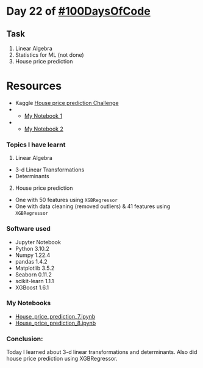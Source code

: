 # Day 22 of [#100DaysOfCode](https://twitter.com/Param3021/status/1540665095495520256)

## Task
1. Linear Algebra
2. Statistics for ML        (not done)
3. House price prediction

# Resources
- Kaggle [House price prediction Challenge](https://www.kaggle.com/competitions/home-data-for-ml-course/)
- - [My Notebook 1](https://www.kaggle.com/code/param302/house-price-prediction-7)
- - [My Notebook 2](https://www.kaggle.com/code/param302/house-price-prediction-8)

### Topics I have learnt
1. Linear Algebra
- 3-d Linear Transformations
- Determinants
2. House price prediction
- One with 50 features using `XGBRegressor`
- One with data cleaning (removed outliers) & 41 features using `XGBRegressor`

### Software used
- Jupyter Notebook
- Python 3.10.2
- Numpy 1.22.4
- pandas 1.4.2
- Matplotlib 3.5.2
- Seaborn 0.11.2
- scikit-learn 1.1.1
- XGBoost 1.6.1

### My Notebooks
- [House_price_prediction_7.ipynb](./House_price_prediction_7.ipynb)
- [House_price_prediction_8.ipynb](./House_price_prediction_8.ipynb)

### Conclusion:
Today I learned about 3-d linear transformations and determinants. Also did house price prediction using XGBRegressor.
